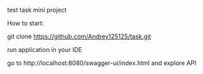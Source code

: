 test task mini project

How to start: 

git clone https://github.com/Andrey125125/task.git

run application in your IDE

go to http://localhost:8080/swagger-ui/index.html and explore API
